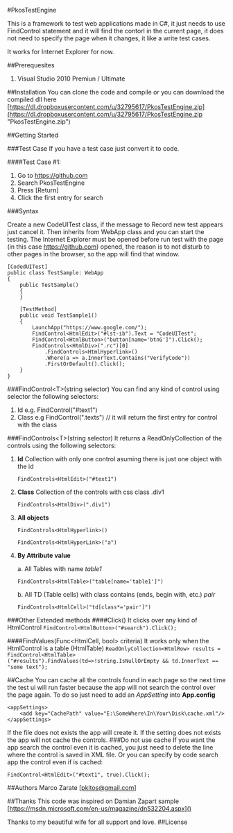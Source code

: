 #PkosTestEngine

This is a framework to test web applications  made in C#, it just needs to use FindControl<T> statement and it will find the contorl in the current page, it does not need to specify the page when it changes, it like a write test cases.

It works for Internet Explorer for now.

##Prerequesites

1. Visual Studio 2010 Premiun / Ultimate

##Installation
You can clone the code and compile or you can download the compiled dll here [https://dl.dropboxusercontent.com/u/32795617/PkosTestEngine.zip](https://dl.dropboxusercontent.com/u/32795617/PkosTestEngine.zip "PkosTestEngine.zip")

##Getting Started

###Test Case
If you have a test case just convert it to code.

####Test Case #1:
1. Go to https://github.com
2. Search PkosTestEngine
3. Press [Return]
4. Click the first entry for search
  
###Syntax

Create a new CodeUITest class, if the message to Record new test appears just cancel it. Then inherits from WebApp class and you can start the testing.
The Internet Explorer must be opened before run test with the page (in this case https://github.com) opened, the reason is to not disturb to other pages in the browser, so the app will find that window.

	[CodedUITest]
	public class TestSample: WebApp
	{
		public TestSample()
		{
		}

		[TestMethod]
		public void TestSample1()
		{
			LaunchApp("https://www.google.com/");
			FindControl<HtmlEdit>("#lst-ib").Text = "CodeUITest";
			FindControl<HtmlButton>("button[name='btnG']").Click();
			FindControls<HtmlDiv>(".rc")[0]
				.FindControls<HtmlHyperlink>()
				.Where(a => a.InnerText.Contains("VerifyCode"))
				.FirstOrDefault().Click();
		}
	}

###FindControl&lt;T&gt;(string selector)
You can find any kind of control using selector the following selectors:

1. Id e.g. FindControl<HtmlEdit>("#text1")
2. Class e.g FindControl<HtmlEdit>(".texts") // it will return the first entry for control with the class

###FindControls&lt;T&gt;(string selector)
It returns a ReadOnlyCollection of the controls using the following selectors:

1. **Id** Collection with only one control asuming there is just one object with the id

	`FindControls<HtmlEdit>("#text1")`

2. **Class** Collection of the controls with css class .div1

	`FindControls<HtmlDiv>(".div1")`

3. **All objects**

	`FindControls<HtmlHyperlink>()`

	`FindControls<HtmlHyperLink>("a")`
4. **By Attribute value**
	
	a. All Tables with name *table1* 

	`FindControls<HtmlTable>("table[name='table1']")`

	b. All TD (Table cells) with class contains (ends, begin with, etc.) *pair*

	`FindControls<HtmlCell>("td[class*='pair']")`

###Other Extended methods
####Click()
It clicks over any kind of HtmlControl
`FindControl<HtmlButton>("#search").Click();`

####FindValues(Func&lt;HtmlCell, bool&gt; criteria)
It works only when the HtmlControl is a table (HtmlTable)
`ReadOnlyCollection<HtmlRow> results = FindControl<HtmlTable>("#results").FindValues(td=>!string.IsNullOrEmpty && td.InnerText == "some text");`

##Cache
You can cache all the controls found in each page so the next time the test ui will run faster because the app will not search the control over the page again.
To do so just need to add an *AppSetting* into **App.config**

	<appSettings>
		<add key="CachePath" value="E:\SomeWhere\In\Your\Disk\cache.xml"/>
	</appSettings>

If the file does not exists the app will create it. If the setting does not exists the app will not cache the controls.
###Do not use cache
If you want the app search the control even it is cached, you just need to delete the line where the control is saved in XML file.
Or you can specify by code search app the control even if is cached:

`FindControl<HtmlEdit>("#text1", true).Click();`


##Authors
Marco Zarate [[pkitos@gmail.com]()]

##Thanks
This code was inspired on Damian Zapart sample
[https://msdn.microsoft.com/en-us/magazine/dn532204.aspx]()

Thanks to my beautiful wife for all support and love.
##License
